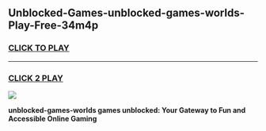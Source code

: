 
## Unblocked-Games-unblocked-games-worlds-Play-Free-34m4p
<h3>
<a href="https://premium76.site?title=unblocked-games-worlds&ref=18A">CLICK TO PLAY</a></h3>
<hr>

<h3>
<a href="https://premium76.site?title=unblocked-games-worlds&ref=18A">CLICK 2 PLAY</a>
  
</h3>

<a href="https://premium76.site?title=unblocked-games-worlds&ref=18A"><img src="https://clearcache.store/games.png"></a>


**unblocked-games-worlds games unblocked: Your Gateway to Fun and Accessible Online Gaming**
